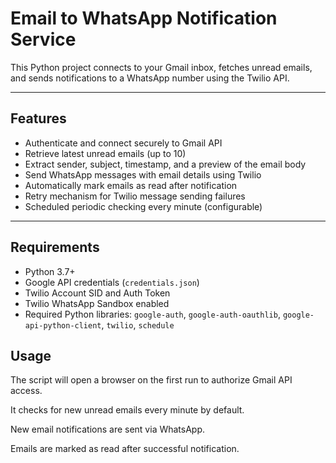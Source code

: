 # Email to WhatsApp Notification Service
This Python project connects to your Gmail inbox, fetches unread emails, and sends notifications to a WhatsApp number using the Twilio API.

---

## Features

- Authenticate and connect securely to Gmail API
- Retrieve latest unread emails (up to 10)
- Extract sender, subject, timestamp, and a preview of the email body
- Send WhatsApp messages with email details using Twilio
- Automatically mark emails as read after notification
- Retry mechanism for Twilio message sending failures
- Scheduled periodic checking every minute (configurable)

---

## Requirements

- Python 3.7+
- Google API credentials (`credentials.json`)
- Twilio Account SID and Auth Token
- Twilio WhatsApp Sandbox enabled
- Required Python libraries: `google-auth`, `google-auth-oauthlib`, `google-api-python-client`, `twilio`, `schedule`


## Usage
The script will open a browser on the first run to authorize Gmail API access.

It checks for new unread emails every minute by default.

New email notifications are sent via WhatsApp.

Emails are marked as read after successful notification.
